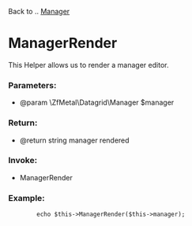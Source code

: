 Back to .. [Manager](../manager.md)
# ManagerRender

This Helper allows us to render a manager editor.

### Parameters:
* @param \ZfMetal\Datagrid\Manager $manager  

### Return:
* @return string manager rendered

### Invoke:
* ManagerRender

### Example:
```
        echo $this->ManagerRender($this->manager);
```

